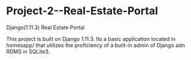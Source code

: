 # Project-2--Real-Estate-Portal
Django(1.11.3) Real Estate Portal 

This project is built on Django 1.11.3. Its a basic application located in homesapp/ that utilizes the proficiency of a built-in admin of Django adn RDMS in SQLite3.
